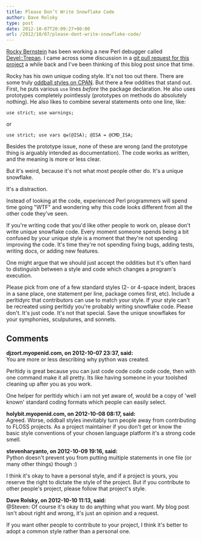 ```yaml
---
title: Please Don’t Write Snowflake Code
author: Dave Rolsky
type: post
date: 2012-10-07T20:09:27+00:00
url: /2012/10/07/please-dont-write-snowflake-code/
---
```

[Rocky Bernstein][1] has been working a new Perl debugger called [Devel::Trepan][2]. I came across some discussion in a [git pull request for this project][3] a while back and I've been thinking of this blog post since that time.

Rocky has his own unique coding style. It's not too out there. There are some truly [oddball styles on CPAN][4]. But there a few oddities that stand out. First, he puts various `use` lines _before_ the package declaration. He also uses prototypes completely pointlessly (prototypes on methods do absolutely nothing). He also likes to combine several statements onto one line, like:

    use strict; use warnings;
    

or

    use strict; use vars qw(@ISA); @ISA = @CMD_ISA;
    

Besides the prototype issue, none of these are wrong (and the prototype thing is arguably intended as documentation). The code works as written, and the meaning is more or less clear.

But it's weird, because it's not what most people other do. It's a unique snowflake.

It's a distraction.

Instead of looking at the code, experienced Perl programmers will spend time going "WTF" and wondering why this code looks different from all the other code they've seen.

If you're writing code that you'd like other people to work on, please don't write unique snowflake code. Every moment someone spends being a bit confused by your unique style is a moment that they're not spending improving the code. It's time they're not spending fixing bugs, adding tests, writing docs, or adding new features.

One might argue that we should just accept the oddities but it's often hard to distinguish between a style and code which changes a program's execution.

Please pick from one of a few standard styles (2- or 4-space indent, braces in a sane place, one statement per line, package comes first, etc). Include a perltidyrc that contributors can use to match your style. If your style can't be recreated using perltidy you're probably writing snowflake code. Please don't. It's just code. It's not that special. Save the unique snowflakes for your symphonies, sculputures, and sonnets.

 [1]: https://metacpan.org/author/ROCKY
 [2]: https://metacpan.org/release/Devel-Trepan
 [3]: https://github.com/rocky/Perl-Devel-Trepan/pull/3
 [4]: https://metacpan.org/source/DOMIZIO/HTML-TableTiler-1.21/lib/HTML/TableTiler.pm

## Comments

**djzort.myopenid.com, on 2012-10-07 23:37, said:**  
You are more or less describing why python was created.

Perltidy is great because you can just code code code code code, then with one command make it all pretty. Its like having someone in your toolshed cleaning up after you as you work.

One helper for perltidy which i am not yet aware of, would be a copy of 'well known' standard coding formats which people can easily select.

**holybit.myopenid.com, on 2012-10-08 08:17, said:**  
Agreed. Worse, oddball styles inevitably turn people away from contributing to FLOSS projects. As a project maintainer if you don't get or know the basic style conventions of your chosen language platform it's a strong code smell.

**stevenharyanto, on 2012-10-09 19:16, said:**  
Python doesn't prevent you from putting multiple statements in one file (or many other things) though :)

I think it's okay to have a personal style, and if a project is yours, you reserve the right to dictate the style of the project. But if you contribute to other people's project, please follow that project's style.

**Dave Rolsky, on 2012-10-10 11:13, said:**  
@Steven: Of course it's okay to do anything what you want. My blog post isn't about right and wrong, it's just an opinion and a request.

If you want other people to contribute to your project, I think it's better to adopt a common style rather than a personal one.